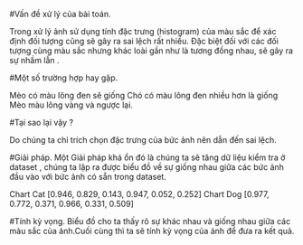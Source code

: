 #Vấn đề xử lý của bài toán.

Trong xử lý ảnh sử dụng tính đặc trưng (histogram) của màu sắc 
để xác định đối tượng cũng sẽ gây ra sai lệch rất nhiều. Đặc 
biệt đối với các đối tượng cùng màu sắc nhưng khác loài gần 
 như là tương đồng nhau, sẽ gây ra sự nhầm lẫn .
 
 #Một số trường hợp hay gặp.
 
 Mèo có màu lông đen sẽ giống Chó có màu lông đen nhiều hơn là 
 giống Mèo màu lông vàng và ngược lại.
 
 #Tại sao lại vậy ?
 
 Do chúng ta chỉ trích chọn đặc trưng của bức ảnh nên dẫn đến sai 
 lệch.
 
 #Giải pháp.
Một Giải pháp khá ổn đó là chúng ta sẽ tăng dữ liệu kiểm tra ở 
dataset , chúng ta lập ra được biểu đồ về sự giống nhau giữa các 
bức ảnh đầu vào với bức ảnh có sẵn trong dataset.

Chart Cat 
 [0.946, 0.829, 0.143, 0.947, 0.052, 0.252]
Chart Dog 
 [0.977, 0.772, 0.371, 0.966, 0.331, 0.509]

#Tính kỳ vọng.
Biểu đồ cho ta thấy rõ sự khác nhau và giống nhau giữa các màu sắc 
của ảnh.Cuối cùng thì ta sẽ tính kỳ vọng của ảnh để đưa ra kết quả.
      

 